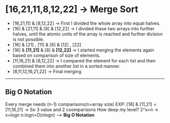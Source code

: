 # [16,21,11,8,12,22] -> Merge Sort  
- [16,21,11]  &  [8,12,22]  -> First I divided the whole array into equal halves.
- [16] & [21,11] & [8] & [12,22] -> I divided these two arrays into further halves, until the atomic units of the array is reached and further division is not possible.
- [16] & [21] , [11]  &  [8] & [12] , [22]
- [16] & **[11,21]**   &  [8]  &  **[12,22]** -> I started merging the elements again based on comparison of size of elements.
- [11,16,21] & [8,12,22] -> I compared the element for each list and then combined them into another list in a sorted manner.
- [8,11,12,16,21,22] -> Final merging
- -------------------------------------------------------------------------------------------------------------------------
##  Big O Notation  
Every merge needs (n-1) comparisons(n=array size) EXP: [16] & [11,21] = [11,16,21] -> So 3 value and 2 coomparisons 
How deep my level? 2^x=n -> x=logn 
n.logn=O(nlogn) --> **Big O Notation**
